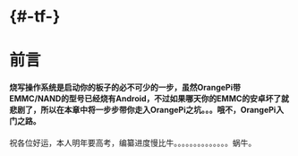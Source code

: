 #  {#-tf-}

# 前言

#### 烧写操作系统是启动你的板子的必不可少的一步，虽然OrangePi带EMMC/NAND的型号已经烧有Android，不过如果哪天你的EMMC的安卓坏了就悲剧了，所以在本章中将一步步带你走入OrangePi之坑。。。哦不，OrangePi入门之路。

祝各位好运，本人明年要高考，编纂进度慢比牛。。。。。。。。。。。。。。蜗牛。

